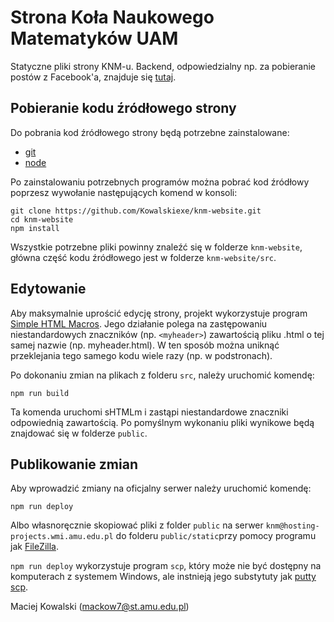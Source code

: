 # Strona Koła Naukowego Matematyków UAM

Statyczne pliki strony KNM-u. Backend, odpowiedzialny np. za pobieranie postów z Facebook'a, znajduje się [tutaj](https://github.com/Kowalskiexe/knm-backend2).

## Pobieranie kodu źródłowego strony
Do pobrania kod źródłowego strony będą potrzebne zainstalowane:
* [git](https://git-scm.com/downloads)
* [node](https://nodejs.org/en/download/)

Po zainstalowaniu potrzebnych programów można pobrać kod źródłowy poprzesz wywołanie następujących komend w konsoli:
```console
git clone https://github.com/Kowalskiexe/knm-website.git
cd knm-website
npm install
```
Wszystkie potrzebne pliki powinny znaleźć się w folderze `knm-website`, główna część kodu źródłowego jest w folderze `knm-website/src`.

## Edytowanie
Aby maksymalnie uprościć edycję strony, projekt wykorzystuje program [Simple HTML Macros](https://github.com/Kowalskiexe/shtmlm). Jego działanie polega na zastępowaniu niestandardowych znaczników (np. `<myheader>`) zawartością pliku .html o tej samej nazwie (np. myheader.html). W ten sposób można uniknąć przeklejania tego samego kodu wiele razy (np. w podstronach).

Po dokonaniu zmian na plikach z folderu `src`, należy uruchomić komendę:
```console
npm run build
```
Ta komenda uruchomi sHTMLm i zastąpi niestandardowe znaczniki odpowiednią zawartością. Po pomyślnym wykonaniu pliki wynikowe będą znajdować się w folderze `public`.

## Publikowanie zmian
Aby wprowadzić zmiany na oficjalny serwer należy uruchomić komendę:
```console
npm run deploy
```
Albo własnoręcznie skopiować pliki z folder `public`  na serwer `knm@hosting-projects.wmi.amu.edu.pl` do folderu `public/static`przy pomocy programu jak [FileZilla](https://filezilla-project.org/).

`npm run deploy` wykorzystuje program `scp`, który może nie być dostępny na komputerach z systemem Windows, ale instnieją jego substytuty jak [putty scp](https://www.chiark.greenend.org.uk/~sgtatham/putty/latest.html).

Maciej Kowalski (mackow7@st.amu.edu.pl)
